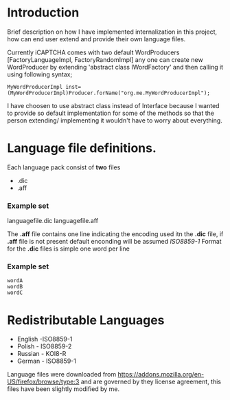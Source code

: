 # Introduction #

Brief description on how I have implemented internalization in this project, how can end user extend and provide their own language files.

Currently iCAPTCHA comes with two default WordProducers [FactoryLanguageImpl, FactoryRandomImpl] any one can  create new WordProducer by extending 'abstract class IWordFactory' and then calling it using following syntax;
```
MyWordProducerImpl inst=(MyWordProducerImpl)Producer.forName("org.me.MyWordProducerImpl");
```
I have choosen to use abstract class instead of Interface because I wanted to provide so
default implementation for some of the methods so that the person extending/ implementing it wouldn't have to worry about everything.





# Language file definitions. #

Each language pack consist of **two** files

  * .dic
  * .aff

### Example set ###
languagefile.dic languagefile.aff

The **.aff** file contains one line indicating the encoding used itn the **.dic** file,
if **.aff** file is not present default enconding will be assumed _ISO8859-1_
Format for the **.dic** files is simple one word per line
### Example set ###
```
wordA
wordB
wordC
```



# Redistributable Languages #
  * English -ISO8859-1
  * Polish - ISO8859-2
  * Russian - KOI8-R
  * German - ISO8859-1

Language files were downloaded from https://addons.mozilla.org/en-US/firefox/browse/type:3 and are governed by they license agreement, this files have been slightly modified by me.